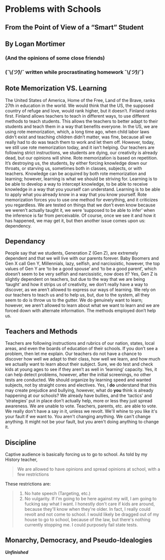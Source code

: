 # Problems with Schools 

## From the Point of View of a “Smart” Student

## By Logan Mortimer 

### (And the opinions of some close friends) 

### (¯\\_(ツ)_/¯ written while procrastinating homework ¯\\_(ツ)_/¯)

## Rote Memorization VS. Learning
The United States of America, Home of the Free, Land of the Brave, ranks 27th in education in the world. We would think that the US, the supposed country of refuge and love, would rank higher, but it doesn’t. Finland ranks first. Finland allows teachers to teach in different ways, to use different methods to teach students. This allows the teachers to better adapt to their students and teach them in a way that benefits everyone. In the US, we are using rote memorization, which, a long time ago, when child labor laws didn’t exist and teaching children didn’t matter, was fine, because all we really had to do was teach them to work and let them off. However, today, we still use rote memorization today, and it isn’t helping. Our teachers are following strict instructions, we students are dying, our creativity is already dead, but our opinions will shine. 
Rote memorization is based on repetition. It’s destroying us, the students, by either forcing knowledge down our throats, or starving us, sometimes both in classes, subjects, or with teachers. Knowledge can be acquired by both rote memorization and learning; however, learning is what we should be striving for. Learning is to be able to develop a way to intercept knowledge, to be able to receive knowledge in a way that you yourself can understand. Learning is to be able to apply what you already know in a way that you know yourself. Rote memorization forces you to use one method for everything, and it criticizes you regardless. We are tested on things that we don’t even know because we weren’t actually taught it, we were ‘supposed to be able to infer’ when the inference is far from perceivable. Of course, once we see it and how it has happened, we may get it, but then another issue comes upon us: dependency.

## Dependancy
People say that we students, Generation Z (Gen Z), are extremely dependent and that we will live with our parents forever. Baby Boomers and Gen X call Gen Y, Millennials, lazy, selfish, and narcissistic, however, the top values of Gen Y are ‘to be a good spouse’ and ‘to be a good parent’, which doesn’t seem to be very selfish and narcissistic, now does it? Yes, Gen Z is slightly dependent on teachers, but due to the way that we are being ‘taught’ and how it strips us of creativity, we don’t really have a way to discover, as we aren’t allowed to express our ways of learning. We rely on our teachers to teach us and to help us, but, due to the system, all they seem to do is throw us to the gutter. We do genuinely want to learn; however, we aren’t allowed to learn about what we want to learn and we are forced down with alternate information. The methods employed don’t help us.

## Teachers and Methods
Teachers are following instructions and rubrics of our nation, states, local areas, and even the boards of education of their schools. If you don’t see a problem, then let me explain. Our teachers do not have a chance to discover how well we adapt to their class, how well we learn, and how much we actually want to learn about their subject. Sure, we do test and check kids at young ages to see if they aren’t as well in ‘learning’ capacity. Yes, it can help detect problems, however, after the initial screenings, no other tests are conducted. We should organize by learning speed and wanted subjects, not by straight cores and electives. Yes, I __do__ understand that this may create prejudice and bullying, however, what do __you__ think is already happening at our schools? We already have bullies, and the ‘tactics’ and ‘strategies’ put in place don’t actually help, more or less they just spread awareness.
We are unable to vote. Teachers, parents, etc. are able to vote. We really don't have a say in it, unless we revolt. We'll whine to you like it's your fault if we want to. You aren't changing anything. We can't change anything. It might not be your fault, but you aren't doing anything to change it.

## Discipline
Captive audience is basically forcing us to go to school. As told by my History teacher,
> We are allowed to have opinions and spread opinions at school, with a few restrictions

These restrictions are:
>1. No hate speech (Targeting, etc.)
>2. No vulgarity.
If I'm going to be here against my will, I am going to fucking say what I want. I honestly don't care if kids are around, because they'll know when they're older. In fact, I really could revolt and not come to school. I would likely be dragged out of my house to go to school, because of the law, but there's nothing currently stopping me. I could purposely fail state tests.

## Monarchy, Democracy, and Pseudo-Idealogies
***Unfinished***
